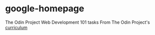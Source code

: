 # google-homepage
The Odin Project Web Development 101 tasks
From The Odin Project's [curriculum](http://www.theodinproject.com/web-development-101/html-css)
